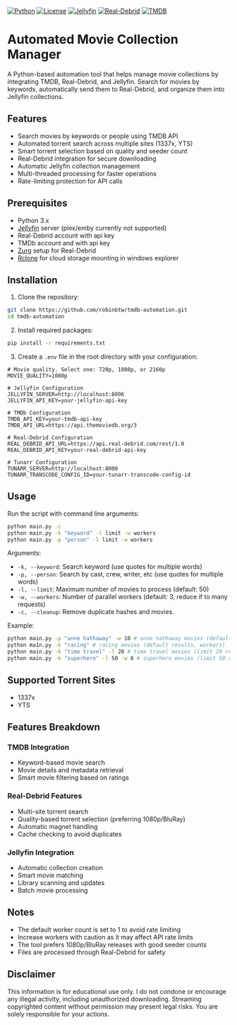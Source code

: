 [![Python](https://img.shields.io/badge/python-3.9+-blue.svg)](https://www.python.org/downloads/)
[![License](https://img.shields.io/badge/license-MIT-green.svg)](LICENSE)
[![Jellyfin](https://img.shields.io/badge/jellyfin-compatible-00A4DC)](https://jellyfin.org/)
[![Real-Debrid](https://img.shields.io/badge/Real--Debrid-API-red)](https://real-debrid.com/)
[![TMDB](https://img.shields.io/badge/TMDB-API-01B4E4)](https://www.themoviedb.org/)

# Automated Movie Collection Manager

A Python-based automation tool that helps manage movie collections by integrating TMDB, Real-Debrid, and Jellyfin. Search for movies by keywords, automatically send them to Real-Debrid, and organize them into Jellyfin collections.

## Features

- Search movies by keywords or people using TMDB API
- Automated torrent search across multiple sites (1337x, YTS)
- Smart torrent selection based on quality and seeder count
- Real-Debrid integration for secure downloading
- Automatic Jellyfin collection management
- Multi-threaded processing for faster operations
- Rate-limiting protection for API calls

## Prerequisites

- Python 3.x
- [Jellyfin](https://jellyfin.org/) server (plex/emby currently not supported)
- Real-Debrid account with api key
- TMDb account and with api key
- [Zurg](https://github.com/debridmediamanager/zurg-testing) setup for Real-Debrid
- [Rclone](https://rclone.org) for cloud storage mounting in windows explorer

## Installation

1. Clone the repository:
```bash
git clone https://github.com/robinbtw/tmdb-automation.git
cd tmdb-automation
```

2. Install required packages:
```bash
pip install -r requirements.txt
```

3. Create a `.env` file in the root directory with your configuration:
```env
# Movie quality. Select one: 720p, 1080p, or 2160p
MOVIE_QUALITY=1080p 

# Jellyfin Configuration
JELLYFIN_SERVER=http://localhost:8096
JELLYFIN_API_KEY=your-jellyfin-api-key

# TMDb Configuration
TMDB_API_KEY=your-tmdb-api-key
TMDB_API_URL=https://api.themoviedb.org/3

# Real-Debrid Configuration
REAL_DEBRID_API_URL=https://api.real-debrid.com/rest/1.0
REAL_DEBRID_API_KEY=your-real-debrid-api-key

# Tunarr Configuration
TUNARR_SERVER=http://localhost:8000
TUNARR_TRANSCODE_CONFIG_ID=your-tunarr-transcode-config-id
```

## Usage

Run the script with command line arguments:

```bash
python main.py -c 
python main.py -k "keyword" -l limit -w workers 
python main.py -p "person" -l limit -w workers
```

Arguments:
- `-k, --keyword`: Search keyword (use quotes for multiple words)
- `-p, --person`: Search by cast, crew, writer, etc (use quotes for multiple words)
- `-l, --limit`: Maximum number of movies to process (default: 50)
- `-w, --workers`: Number of parallel workers (default: 3, reduce if to many requests)
- `-c, --cleanup`: Remove duplicate hashes and movies.

Example:
```bash
python main.py -p "anne hathaway" -w 10 # anne hathaway movies (default results, 10 workers)
python ma1n.py -k "racing" # racing movies (default results, workers)
python main.py -k "time travel" -l 20 # time travel movies (limit 20 results)
python main.py -k "superhero" -l 50 -w 6 # superhero movies (limit 50 results, 6 workers)
```

## Supported Torrent Sites
- 1337x
- YTS

## Features Breakdown

### TMDB Integration
- Keyword-based movie search
- Movie details and metadata retrieval
- Smart movie filtering based on ratings

### Real-Debrid Features
- Multi-site torrent search
- Quality-based torrent selection (preferring 1080p/BluRay)
- Automatic magnet handling
- Cache checking to avoid duplicates

### Jellyfin Integration
- Automatic collection creation
- Smart movie matching
- Library scanning and updates
- Batch movie processing

## Notes
- The default worker count is set to 1 to avoid rate limiting
- Increase workers with caution as it may affect API rate limits
- The tool prefers 1080p/BluRay releases with good seeder counts
- Files are processed through Real-Debrid for safety

## Disclaimer

This information is for educational use only.  I do not condone or encourage any illegal activity, including unauthorized downloading. Streaming copyrighted content without permission may present legal risks.  You are solely responsible for your actions.
